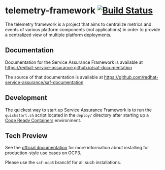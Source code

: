 # telemetry-framework  [![Build Status](https://travis-ci.org/redhat-service-assurance/telemetry-framework.svg?branch=master)](https://travis-ci.org/redhat-service-assurance/telemetry-framework)

The telemetry framework is a project that aims to centralize metrics and events
of various platform components (not applications) in order to provide a
centralized view of multiple platform deployments.

## Documentation

Documentation for the Service Assurance Framework is available at
https://redhat-service-assurance.github.io/saf-documentation

The source of that documentation is available at
https://github.com/redhat-service-assurance/saf-documentation

## Development

The quickest way to start up Service Assurance Framework is to run the
`quickstart.sh` script located in the `deploy/` directory after starting up a
[Code Ready Containers](https://github.com/code-ready/crc) environment.

## Tech Preview
See the [official
documentation](https://redhat-service-assurance.github.io/saf-documentation)
for more information about installing for production-style use cases on OCP3.

Please use the `saf-ocp3` branchf for all such installations. 
